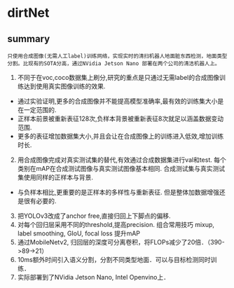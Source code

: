 # dirtNet

## summary
`只使用合成图像(无需人工label)训练网络，实现实时的清扫机器人地面脏东西检测，地面类型分割。比现有的SOTA分高，通过NVidia Jetson Nano 部署在两个公司的清洁机器人上。`

1. 不同于在voc,coco数据集上刷分,研究的重点是只通过无需label的合成图像训练达到使用真实图像训练的效果.
  - 通过实验证明,更多的合成图像并不能提高模型准确率,最有效的训练集大小是在一定范围的.
  - 正样本前景被重新表征128次,负样本背景被重新表征8次就足以涵盖数据变动范围.
  - 更多的表征增加数据集大小,并且会让在合成图像上的训练进入低效,增加训练时长.
2. 用合成图像完成对真实测试集的替代,有效通过合成数据集进行val和test. 每个类别在mAP在合成测试图像与真实测试图像基本相同. 合成测试集与真实测试集使用同样的正样本与背景.
  - 与负样本相比,更重要的是正样本的多样性与重新表征. 但是整体加数据增强还是很有必要的.
3. 把YOLOv3改成了anchor free,直接归回上下脚点的偏移.
4. 对每个回归层采用不同的threshold,提高precision. 组合常用技巧 mixup, label smoothing, GIoU, focal loss 提升mAP
5. 通过MobileNetv2, 归回层的深度可分离卷积，将FLOPs减少了20倍．（390->89->21）
6. 10ms额外时间引入语义分割，分割不同类型地面．可以与目标检测同时训练．
7. 实际部署到了NVidia Jetson Nano, Intel Openvino上．
